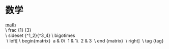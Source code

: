 <script type="text/javascript"  src="http://cdn.mathjax.org/mathjax/latest/MathJax.js?config=TeX-AMS-MML_HTMLorMML"></script>
# 数学<br>
[math](http://m.txdylyh.ml)<br>
\ frac {1} {3} <br>
\ sideset {^1_2}{^3_4} \ bigotimes <br>
 \ left[ 
 \ begin{matrix} 
 a & 0\\ 
 1 & 1\\ 
 2 & 3  
 \ end {matrix}  
 \ right] 
 \ tag {tag} <br>
